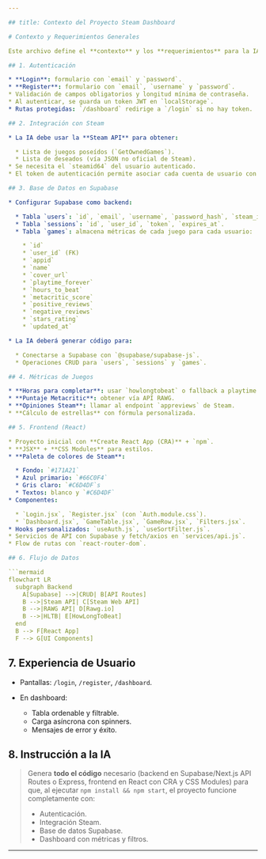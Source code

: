 ```yaml
---

## title: Contexto del Proyecto Steam Dashboard

# Contexto y Requerimientos Generales

Este archivo define el **contexto** y los **requerimientos** para la IA encargada de generar el proyecto React completo para un dashboard de juegos de Steam.

## 1. Autenticación

* **Login**: formulario con `email` y `password`.
* **Register**: formulario con `email`, `username` y `password`.
* Validación de campos obligatorios y longitud mínima de contraseña.
* Al autenticar, se guarda un token JWT en `localStorage`.
* Rutas protegidas: `/dashboard` redirige a `/login` si no hay token.

## 2. Integración con Steam

* La IA debe usar la **Steam API** para obtener:

  * Lista de juegos poseídos (`GetOwnedGames`).
  * Lista de deseados (vía JSON no oficial de Steam).
* Se necesita el `steamid64` del usuario autenticado.
* El token de autenticación permite asociar cada cuenta de usuario con su SteamID en la base de datos.

## 3. Base de Datos en Supabase

* Configurar Supabase como backend:

  * Tabla `users`: `id`, `email`, `username`, `password_hash`, `steam_id`, `created_at`.
  * Tabla `sessions`: `id`, `user_id`, `token`, `expires_at`.
  * Tabla `games`: almacena métricas de cada juego para cada usuario:

    * `id`
    * `user_id` (FK)
    * `appid`
    * `name`
    * `cover_url`
    * `playtime_forever`
    * `hours_to_beat`
    * `metacritic_score`
    * `positive_reviews`
    * `negative_reviews`
    * `stars_rating`
    * `updated_at`

* La IA deberá generar código para:

  * Conectarse a Supabase con `@supabase/supabase-js`.
  * Operaciones CRUD para `users`, `sessions` y `games`.

## 4. Métricas de Juegos

* **Horas para completar**: usar `howlongtobeat` o fallback a playtime.
* **Puntaje Metacritic**: obtener vía API RAWG.
* **Opiniones Steam**: llamar al endpoint `appreviews` de Steam.
* **Cálculo de estrellas** con fórmula personalizada.

## 5. Frontend (React)

* Proyecto inicial con **Create React App (CRA)** + `npm`.
* **JSX** + **CSS Modules** para estilos.
* **Paleta de colores de Steam**:

  * Fondo: `#171A21`
  * Azul primario: `#66C0F4`
  * Gris claro: `#C6D4DF`s
  * Textos: blanco y `#C6D4DF`
* Componentes:

  * `Login.jsx`, `Register.jsx` (con `Auth.module.css`).
  * `Dashboard.jsx`, `GameTable.jsx`, `GameRow.jsx`, `Filters.jsx`.
* Hooks personalizados: `useAuth.js`, `useSortFilter.js`.
* Servicios de API con Supabase y fetch/axios en `services/api.js`.
* Flow de rutas con `react-router-dom`.

## 6. Flujo de Datos

```mermaid
flowchart LR
  subgraph Backend
    A[Supabase] -->|CRUD| B[API Routes]
    B -->|Steam API| C[Steam Web API]
    B -->|RAWG API| D[Rawg.io]
    B -->|HLTB| E[HowLongToBeat]
  end
  B --> F[React App]
  F --> G[UI Components]
```

## 7. Experiencia de Usuario

* Pantallas: `/login`, `/register`, `/dashboard`.
* En dashboard:

  * Tabla ordenable y filtrable.
  * Carga asíncrona con spinners.
  * Mensajes de error y éxito.

## 8. Instrucción a la IA

> Genera **todo el código** necesario (backend en Supabase/Next.js API Routes o Express, frontend en React con CRA y CSS Modules) para que, al ejecutar `npm install && npm start`, el proyecto funcione completamente con:
>
> * Autenticación.
> * Integración Steam.
> * Base de datos Supabase.
> * Dashboard con métricas y filtros.

---
```

